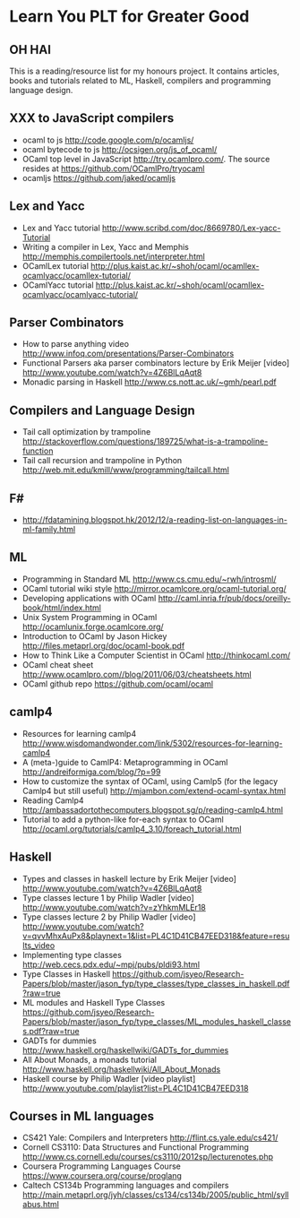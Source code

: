 Learn You PLT for Greater Good
===

OH HAI
---
This is a reading/resource list for my honours project. It contains articles, books and tutorials related to ML, Haskell, compilers and programming language design.

XXX to JavaScript compilers
---
- ocaml to js http://code.google.com/p/ocamljs/
- ocaml bytecode to js http://ocsigen.org/js_of_ocaml/
- OCaml top level in JavaScript http://try.ocamlpro.com/. The source resides at https://github.com/OCamlPro/tryocaml
- ocamljs https://github.com/jaked/ocamljs

Lex and Yacc
---
- Lex and Yacc tutorial http://www.scribd.com/doc/8669780/Lex-yacc-Tutorial
- Writing a compiler in Lex, Yacc and Memphis http://memphis.compilertools.net/interpreter.html
- OCamlLex tutorial http://plus.kaist.ac.kr/~shoh/ocaml/ocamllex-ocamlyacc/ocamllex-tutorial/
- OCamlYacc tutorial http://plus.kaist.ac.kr/~shoh/ocaml/ocamllex-ocamlyacc/ocamlyacc-tutorial/

Parser Combinators
---
- How to parse anything video http://www.infoq.com/presentations/Parser-Combinators
- Functional Parsers aka parser combinators lecture by Erik Meijer [video] http://www.youtube.com/watch?v=4Z6BlLqAqt8
- Monadic parsing in Haskell http://www.cs.nott.ac.uk/~gmh/pearl.pdf

Compilers and Language Design
---
- Tail call optimization by trampoline http://stackoverflow.com/questions/189725/what-is-a-trampoline-function
- Tail call recursion and trampoline in Python http://web.mit.edu/kmill/www/programming/tailcall.html

F#
---
- http://fdatamining.blogspot.hk/2012/12/a-reading-list-on-languages-in-ml-family.html

ML
---
- Programming in Standard ML http://www.cs.cmu.edu/~rwh/introsml/
- OCaml tutorial wiki style http://mirror.ocamlcore.org/ocaml-tutorial.org/
- Developing applications with OCaml http://caml.inria.fr/pub/docs/oreilly-book/html/index.html
- Unix System Programming in OCaml http://ocamlunix.forge.ocamlcore.org/
- Introduction to OCaml by Jason Hickey http://files.metaprl.org/doc/ocaml-book.pdf
- How to Think Like a Computer Scientist in OCaml http://thinkocaml.com/
- OCaml cheat sheet http://www.ocamlpro.com//blog/2011/06/03/cheatsheets.html
- OCaml github repo https://github.com/ocaml/ocaml

camlp4
---
- Resources for learning camlp4 http://www.wisdomandwonder.com/link/5302/resources-for-learning-camlp4
- A (meta-)guide to CamlP4: Metaprogramming in OCaml http://andreiformiga.com/blog/?p=99
- How to customize the syntax of OCaml, using Camlp5 (for the legacy Camlp4 but still useful) http://mjambon.com/extend-ocaml-syntax.html
- Reading Camlp4 http://ambassadortothecomputers.blogspot.sg/p/reading-camlp4.html
- Tutorial to add a python-like for-each syntax to OCaml http://ocaml.org/tutorials/camlp4_3.10/foreach_tutorial.html

Haskell
---
- Types and classes in haskell lecture by Erik Meijer [video] http://www.youtube.com/watch?v=4Z6BlLqAqt8
- Type classes lecture 1 by Philip Wadler [video] http://www.youtube.com/watch?v=zYhkmMLEr18
- Type classes lecture 2 by Philip Wadler [video] http://www.youtube.com/watch?v=qvvMhxAuPx8&playnext=1&list=PL4C1D41CB47EED318&feature=results_video
- Implementing type classes http://web.cecs.pdx.edu/~mpj/pubs/pldi93.html
- Type Classes in Haskell https://github.com/jsyeo/Research-Papers/blob/master/jason_fyp/type_classes/type_classes_in_haskell.pdf?raw=true
- ML modules and Haskell Type Classes https://github.com/jsyeo/Research-Papers/blob/master/jason_fyp/type_classes/ML_modules_haskell_classes.pdf?raw=true
- GADTs for dummies http://www.haskell.org/haskellwiki/GADTs_for_dummies
- All About Monads, a monads tutorial http://www.haskell.org/haskellwiki/All_About_Monads
- Haskell course by Philip Wadler [video playlist] http://www.youtube.com/playlist?list=PL4C1D41CB47EED318

Courses in ML languages
---
- CS421 Yale: Compilers and Interpreters http://flint.cs.yale.edu/cs421/
- Cornell CS3110: Data Structures and Functional Programming http://www.cs.cornell.edu/courses/cs3110/2012sp/lecturenotes.php
- Coursera Programming Languages Course https://www.coursera.org/course/proglang
- Caltech CS134b Programming languages and compilers http://main.metaprl.org/jyh/classes/cs134/cs134b/2005/public_html/syllabus.html
